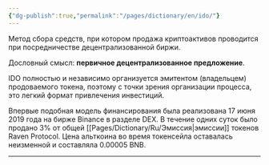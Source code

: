 ```yaml
---
{"dg-publish":true,"permalink":"/pages/dictionary/en/ido/"}
---
```



Метод сбора средств, при котором продажа криптоактивов проводится при посредничестве децентрализованной биржи.

Дословный смысл: **первичное децентрализованное предложение**.

IDO полностью и независимо организуется эмитентом (владельцем) продоваемого токена, поэтому с точки зрения организации процесса, это легкий формат привлечения инвестиций.

Впервые подобная модель финансирования была реализована 17 июня 2019 года на бирже Binance в разделе DEX. В течение одних суток было продано 3% от общей [[Pages/Dictionary/Ru/Эмиссия\|эмиссии]] токенов Raven Protocol. Цена альткоина во время токенсейла оставалась неизменной и составляла 0.00005 BNB.

---
